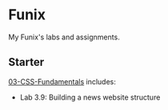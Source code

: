 # Funix

My Funix's labs and assignments.

## Starter

[03-CSS-Fundamentals](./03-CSS-Fundamentals) includes:

- Lab 3.9: Building a news website structure 
